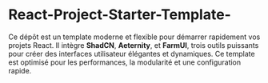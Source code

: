 # React-Project-Starter-Template-
Ce dépôt est un template moderne et flexible pour démarrer rapidement vos projets React. Il intègre **ShadCN**, **Aeternity**, et **FarmUI**, trois outils puissants pour créer des interfaces utilisateur élégantes et dynamiques. Ce template est optimisé pour les performances, la modularité et une configuration rapide.
